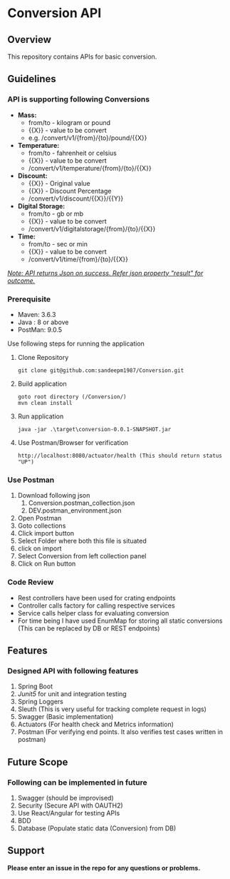 # Conversion API

## Overview
This repository contains APIs for basic conversion. 

## Guidelines
### API is supporting following Conversions

* <b>Mass:</b>
  * from/to - kilogram or pound
  * {{X}}   - value to be convert
  * e.g. /convert/v1/{from}/{to}/pound/{{X}}
* <b>Temperature:</b>
  * from/to - fahrenheit or celsius
  * {{X}}   - value to be convert
  * /convert/v1/temperature/{from}/{to}/{{X}}
* <b>Discount:</b>
  * {{X}}   - Original value
  * {{X}}   - Discount Percentage
  * /convert/v1/discount/{{X}}/{{Y}}
* <b>Digital Storage:</b>
  * from/to - gb or mb
  * {{X}}   - value to be convert
  * /convert/v1/digitalstorage/{from}/{to}/{{X}}
* <b>Time:</b>
  * from/to - sec or min
  * {{X}}   - value to be convert
  * /convert/v1/time/{from}/{to}/{{X}}

<i><u>Note: API returns Json on success. Refer json property "result" for outcome.</i></u>  
### Prerequisite
* Maven: 3.6.3
* Java : 8 or above
* PostMan: 9.0.5

Use following steps for running the application
1. Clone Repository
   ```
   git clone git@github.com:sandeepm1987/Conversion.git
   ```
2. Build application
   ````
   goto root directory (/Conversion/)
   mvn clean install
   ````
3. Run application
   ````
   java -jar .\target\conversion-0.0.1-SNAPSHOT.jar
   ````
4. Use Postman/Browser for verification
   ````
   http://localhost:8080/actuator/health (This should return status "UP")
   ````
### Use Postman
1. Download following json
   1. Conversion.postman_collection.json
   2. DEV.postman_environment.json
2. Open Postman
3. Goto collections
4. Click import button
5. Select Folder where both this file is situated
6. click on import
7. Select Conversion from left collection panel
8. Click on Run button

### Code Review
* Rest controllers have been used for crating endpoints
* Controller calls factory for calling respective services
* Service calls helper class for evaluating conversion
* For time being I have used EnumMap for storing all static conversions (This can be replaced by DB or REST endpoints)


## Features
### Designed API with following features 
1. Spring Boot
2. <i>Junit5</i> for unit and integration testing
3. Spring Loggers
4. Sleuth (This is very useful for tracking complete request in logs)
5. Swagger (Basic implementation)
6. Actuators (For health check and Metrics information)
7. Postman (For verifying end points. It also verifies test cases written in postman)

## Future Scope
### Following can be implemented in future
1. Swagger (should be improvised)
2. Security (Secure API with OAUTH2)
3. Use React/Angular for testing APIs
4. BDD
5. Database (Populate static data (Conversion) from DB)

## Support
<b>Please enter an issue in the repo for any questions or problems.</b>
